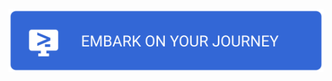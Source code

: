 [![Open this project in Cloud Shell](img/journey.svg)](https://console.cloud.google.com/cloudshell/open?git_repo=https://github.com/fhirschmann/bootkon-ng&page=editor&tutorial=tutorial.neos.md&show=ide&cloudshell_workspace=)

